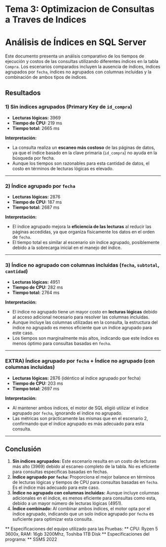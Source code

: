 # Tema 3: Optimizacion de Consultas a Traves de Indices

# Análisis de Índices en SQL Server

Este documento presenta un análisis comparativo de los tiempos de ejecución y costos de las consultas utilizando diferentes índices en la tabla `Compra`. Los escenarios comparados incluyen la ausencia de índices, índices agrupados por `fecha`, índices no agrupados con columnas incluidas y la combinación de ambos tipos de índices.

## Resultados

### 1) **Sin índices agrupados (Primary Key de `id_compra`)**

- **Lecturas lógicas:** 3969
- **Tiempo de CPU:** 219 ms
- **Tiempo total:** 2665 ms

**Interpretación:**
- La consulta realiza un **escaneo más costoso** de las páginas de datos, ya que el índice basado en la clave primaria (`id_compra`) no ayuda en la búsqueda por fecha.
- Aunque los tiempos son razonables para esta cantidad de datos, el costo en términos de lecturas lógicas es elevado.

---

### 2) **Índice agrupado por `fecha`**

- **Lecturas lógicas:** 2876
- **Tiempo de CPU:** 187 ms
- **Tiempo total:** 2687 ms

**Interpretación:**
- El índice agrupado mejora la **eficiencia de las lecturas** al reducir las páginas accedidas, ya que organiza físicamente los datos en el orden de `fecha`. 
- El tiempo total es similar al escenario sin índice agrupado, posiblemente debido a la sobrecarga inicial en el manejo del índice.

---

### 3) **Índice no agrupado con columnas incluidas (`fecha`, `subtotal`, `cantidad`)**

- **Lecturas lógicas:** 4951
- **Tiempo de CPU:** 282 ms
- **Tiempo total:** 2764 ms

**Interpretación:**
- El índice no agrupado tiene un mayor costo en **lecturas lógicas** debido al acceso adicional necesario para resolver las columnas incluidas.
- Aunque incluye las columnas utilizadas en la consulta, la estructura del índice no agrupado es menos eficiente que un índice agrupado para este caso.
- Los tiempos son marginalmente más altos, indicando que este índice es menos óptimo para consultas basadas en `fecha`.

---

### EXTRA) **Índice agrupado por `fecha` + Índice no agrupado (con columnas incluidas)**

- **Lecturas lógicas:** 2876 (idéntico al índice agrupado por fecha)
- **Tiempo de CPU:** 203 ms
- **Tiempo total:** 2697 ms

**Interpretación:**
- Al mantener ambos índices, el motor de SQL eligió utilizar el índice agrupado por `fecha`, ignorando el índice no agrupado.
- Las métricas son prácticamente las mismas que en el escenario 2, confirmando que el índice agrupado es más adecuado para esta consulta.

---

## **Conclusión**

1. **Sin índices agrupados:** Este escenario resulta en un costo de lecturas más alto (3969) debido al escaneo completo de la tabla. No es eficiente para consultas específicas basadas en fechas.
2. **Índice agrupado por `fecha`:** Proporciona el mejor balance en términos de lecturas lógicas y tiempos de CPU para consultas basadas en `fecha`. Es el índice más adecuado para este caso.
3. **Índice no agrupado con columnas incluidas:** Aunque incluye columnas adicionales en el índice, es menos eficiente para consultas como esta, debido a un mayor número de lecturas lógicas (4951).
4. **Índice combinado:** Al combinar ambos índices, el motor opta por el índice agrupado, indicando que un solo índice agrupado por `fecha` es suficiente para optimizar esta consulta.

** Especificaciones del equipo utilizado para las Pruebas: ** CPU: Ryzen 5 3600x, RAM: 16gb 3200Mhz, Toshiba 1TB Disk
** Especificaciones del programa: ** SSMS 2022
